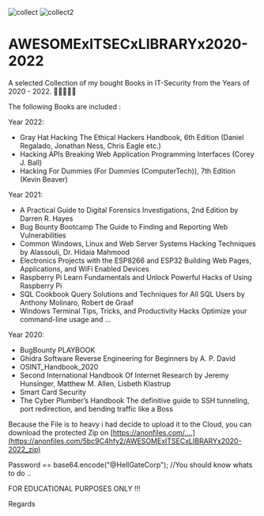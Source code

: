 ![collect](https://user-images.githubusercontent.com/83019866/169065579-4a9748e0-d3aa-450e-adba-248c4b723e0b.jpeg)
![collect2](https://user-images.githubusercontent.com/83019866/169065597-b7eceabe-9b44-49b2-83ad-30c63708fa5a.jpeg)

# AWESOMExITSECxLIBRARYx2020-2022
A selected Collection of my bought Books in IT-Security from the Years of 2020 - 2022. 👨🏼‍🎓🥷🏼 

The following Books are included :

Year 2022:  

-  Gray Hat Hacking The Ethical Hackers Handbook, 6th Edition (Daniel Regalado, Jonathan Ness, Chris Eagle etc.)
-  Hacking APIs Breaking Web Application Programming Interfaces (Corey J. Ball)
-  Hacking For Dummies (For Dummies (ComputerTech)), 7th Edition (Kevin Beaver)

Year 2021:

-  A Practical Guide to Digital Forensics Investigations, 2nd Edition by Darren R. Hayes
-  Bug Bounty Bootcamp The Guide to Finding and Reporting Web Vulnerabilities
-  Common Windows, Linux and Web Server Systems Hacking Techniques by Alassouli, Dr. Hidaia Mahmood
-  Electronics Projects with the ESP8266 and ESP32 Building Web Pages, Applications, and WiFi Enabled Devices 
-  Raspberry Pi  Learn Fundamentals and Unlock Powerful Hacks of Using Raspberry Pi
-  SQL Cookbook Query Solutions and Techniques for All SQL Users by Anthony Molinaro, Robert de Graaf
-  Windows Terminal Tips, Tricks, and Productivity Hacks Optimize your command-line usage and ...

Year 2020:            

-  BugBounty PLAYBOOK
-  Ghidra Software Reverse Engineering for Beginners by A. P. David
-  OSINT_Handbook_2020
-  Second International Handbook Of Internet Research by Jeremy Hunsinger, Matthew M. Allen, Lisbeth Klastrup
-  Smart Card Security
-  The Cyber Plumber’s Handbook The definitive guide to SSH tunneling, port redirection, and bending traffic like a Boss

Because the File is to heavy i had decide to upload it to the Cloud, you can download the protected Zip on [https://anonfiles.com/....](https://anonfiles.com/5bc9C4hfy2/AWESOMExITSECxLIBRARYx2020-2022_zip)

Password == base64.encode("@HellGateCorp");  //You should know whats to do ..

FOR EDUCATIONAL PURPOSES ONLY !!!

Regards
